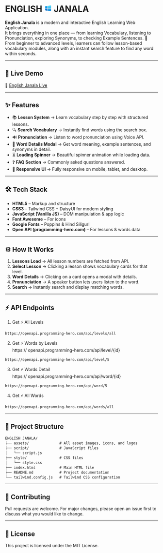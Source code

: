 # ENGLISH <img width="25px" src="./assets/logo.png" /> JANALA

**English Janala** is a modern and interactive English Learning Web Application.  
It brings everything in one place — from learning Vocabulary, listening to Pronunciation, exploring Synonyms, to checking Example Sentences. 🚀  
From beginner to advanced levels, learners can follow lesson-based vocabulary modules, along with an instant search feature to find any word within seconds.  

---

## 🚀 Live Demo  
🔗 [English Janala Live](https://islamul-hoque.github.io/English-Janala/)  

---

## ✨ Features  
- 📚 **Lesson System** → Learn vocabulary step by step with structured lessons.  
- 🔍 **Search Vocabulary** → Instantly find words using the search box.  
- 🔊 **Pronunciation** → Listen to word pronunciation using Voice API.  
- 📝 **Word Details Modal** → Get word meaning, example sentences, and synonyms in detail.  
- ⏳ **Loading Spinner** → Beautiful spinner animation while loading data.  
- ❓ **FAQ Section** → Commonly asked questions answered.  
- 📱 **Responsive UI** → Fully responsive on mobile, tablet, and desktop.  

---

## 🛠️ Tech Stack  
- **HTML5** – Markup and structure  
- **CSS3** – Tailwind CSS + DaisyUI for modern styling  
- **JavaScript (Vanilla JS)** – DOM manipulation & app logic  
- **Font Awesome** – For icons  
- **Google Fonts** – Poppins & Hind Siliguri  
- **Open API (programming-hero.com)** – For lessons & words data  

---

## ⚙️ How It Works  
1. **Lessons Load** → All lesson numbers are fetched from API.  
2. **Select Lesson** → Clicking a lesson shows vocabulary cards for that level.  
3. **Word Details** → Clicking on a card opens a modal with details.  
4. **Pronunciation** → A speaker button lets users listen to the word.  
5. **Search** → Instantly search and display matching words.  

---

## ⚡ API Endpoints

1. Get ⚡ All Levels

```bash
https://openapi.programming-hero.com/api/levels/all
```

2. Get ⚡ Words by Levels <br/>
   https:// openapi.programming-hero.com/api/level/{id}

```bash
https://openapi.programming-hero.com/api/level/5
```

3. Get ⚡ Words Detail <br/>
   https:// openapi.programming-hero.com/api/word/{id}

```bash
https://openapi.programming-hero.com/api/word/5
```

4. Get ⚡ All Words <br/>

```bash
https://openapi.programming-hero.com/api/words/all
```
---


## 📂 Project Structure
```plaintext
ENGLISH JANALA/
├── assets/              # All asset images, icons, and logos
├── script/              # JavaScript files
│   └── script.js      
├── style/               # CSS files
│   └── style.css      
├── index.html           # Main HTML file
├── README.md            # Project documentation
└── tailwind.config.js   # Tailwind CSS configuration

```

---
## 🤝 Contributing
Pull requests are welcome. For major changes, please open an issue first to discuss what you would like to change.

---
## 📜 License
This project is licensed under the MIT License.